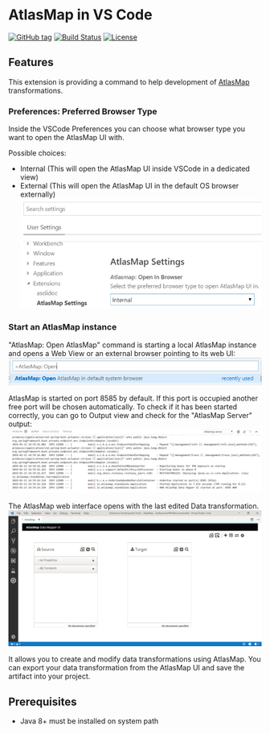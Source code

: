 # AtlasMap in VS Code

[![GitHub tag](https://img.shields.io/github/tag/jboss-fuse/vscode-atlasmap.svg?style=plastic)](https://github.com/jboss-fuse/vscode-atlasmap/tags)
[![Build Status](https://travis-ci.org/jboss-fuse/vscode-atlasmap.svg?branch=master)](https://travis-ci.org/jboss-fuse/vscode-atlasmap)
[![License](https://img.shields.io/badge/license-Apache%202-blue.svg)](https://opensource.org/licenses/Apache-2.0)

## Features

This extension is providing a command to help development of [AtlasMap](http://docs.atlasmap.io/) transformations.

### Preferences: Preferred Browser Type

Inside the VSCode Preferences you can choose what browser type you want to open the AtlasMap UI with.

Possible choices:
- Internal (This will open the AtlasMap UI inside VSCode in a dedicated view)
- External (This will open the AtlasMap UI in the default OS browser externally)
![AtlasMap Preferences](doc/AtlasMapPreferences.png)

### Start an AtlasMap instance

"AtlasMap: Open AtlasMap" command is starting a local AtlasMap instance and opens a Web View or an external browser pointing to its web UI:
![Open AtlasMap command in palette](doc/OpenAtlasMapCommand.png)

AtlasMap is started on port 8585 by default. If this port is occupied another free port will be chosen automatically.
To check if it has been started correctly, you can go to Output view and check for the "AtlasMap Server" output:
![AtlasMap Server output](doc/AtlasMapServerOutput.png)

The AtlasMap web interface opens with the last edited Data transformation.
![Default page AtlasMap](doc/AtlasMapDefaultPage.png)

 It allows you to create and modify data transformations using AtlasMap. You can export your data transformation from the AtlasMap UI and save the artifact into your project.

## Prerequisites

- Java 8+ must be installed on system path
